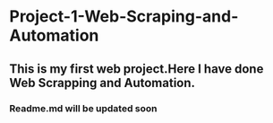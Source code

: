 # Project-1-Web-Scraping-and-Automation

 ## This is my first web project.Here I have done Web Scrapping and Automation.

   ### Readme.md will be updated soon
